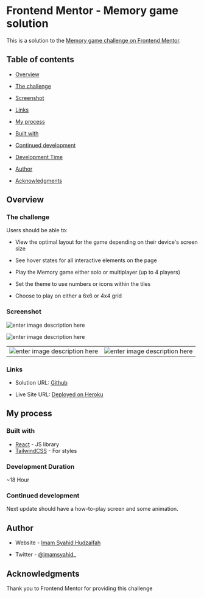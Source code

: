 
# Frontend Mentor - Memory game solution

  

This is a solution to the [Memory game challenge on Frontend Mentor](https://www.frontendmentor.io/challenges/memory-game-vse4WFPvM). 
  

## Table of contents

  

-  [Overview](#overview)

-  [The challenge](#the-challenge)

-  [Screenshot](#screenshot)

-  [Links](#links)

-  [My process](#my-process)

-  [Built with](#built-with)

-  [Continued development](#continued-development)

-  [Development Time](#development-duration)

-  [Author](#author)

-  [Acknowledgments](#acknowledgments)
  

## Overview

  

### The challenge

  

Users should be able to:

  

- View the optimal layout for the game depending on their device's screen size

- See hover states for all interactive elements on the page

- Play the Memory game either solo or multiplayer (up to 4 players)

- Set the theme to use numbers or icons within the tiles

- Choose to play on either a 6x6 or 4x4 grid

  

### Screenshot

  
![enter image description here](https://i.ibb.co/NWsLypY/main-desktop.png)

![enter image description here](https://i.ibb.co/WnTQ9by/play-desktop.png)

||  |
|--|--|
| ![enter image description here](https://i.ibb.co/XbtCLSf/main-mobile.png) | ![enter image description here](https://i.ibb.co/2cjJ94Y/result-mobile.png) | 

### Links 

- Solution URL: [Github](https://github.com/unoflavora/memory-game)

- Live Site URL: [Deployed on Heroku](https://imam-memorygame.herokuapp.com/)

  

## My process

  

### Built with

  


-  [React](https://reactjs.org/) - JS library
-  [TailwindCSS](https://tailwindcss.com/) - For styles

  
### Development Duration
~18 Hour

### Continued development

Next update should have a how-to-play screen and some animation.  

## Author

  

- Website - [Imam Syahid Hudzaifah](https://imamsyahid.diktus.id)


- Twitter - [@imamsyahid_](https://www.twitter.com/imamsyahid_)

  

## Acknowledgments

  

Thank you to Frontend Mentor for providing this challenge
  

